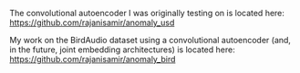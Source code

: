 The convolutional autoencoder I was originally testing on is located here:
https://github.com/rajanisamir/anomaly_usd

My work on the BirdAudio dataset using a convolutional autoencoder (and, in the future, joint embedding architectures) is located here:
https://github.com/rajanisamir/anomaly_bird
